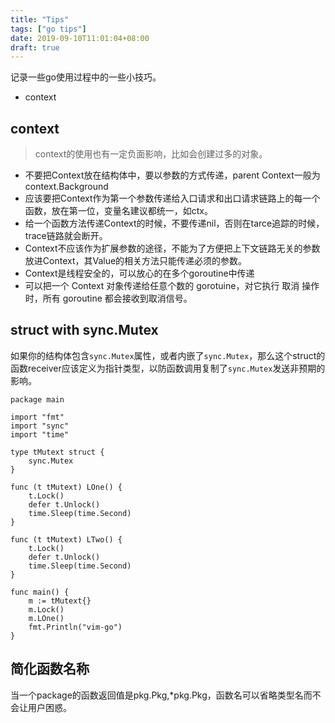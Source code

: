 ```yaml
---
title: "Tips"
tags: ["go tips"]
date: 2019-09-10T11:01:04+08:00
draft: true
---
```


记录一些go使用过程中的一些小技巧。

- context  

<!--more-->

## context

> context的使用也有一定负面影响，比如会创建过多的对象。

- 不要把Context放在结构体中，要以参数的方式传递，parent Context一般为context.Background  
- 应该要把Context作为第一个参数传递给入口请求和出口请求链路上的每一个函数，放在第一位，变量名建议都统一，如ctx。  
- 给一个函数方法传递Context的时候，不要传递nil，否则在tarce追踪的时候，trace链路就会断开。  
- Context不应该作为扩展参数的途径，不能为了方便把上下文链路无关的参数放进Context，其Value的相关方法只能传递必须的参数。  
- Context是线程安全的，可以放心的在多个goroutine中传递  
- 可以把一个 Context 对象传递给任意个数的 gorotuine，对它执行 取消 操作时，所有 goroutine 都会接收到取消信号。  

## struct with sync.Mutex

如果你的结构体包含`sync.Mutex`属性，或者内嵌了`sync.Mutex`，那么这个struct的函数receiver应该定义为指针类型，以防函数调用复制了`sync.Mutex`发送非预期的影响。

```golang
package main

import "fmt"
import "sync"
import "time"

type tMutext struct {
	sync.Mutex
}

func (t tMutext) LOne() {
	t.Lock()
	defer t.Unlock()
	time.Sleep(time.Second)
}

func (t tMutext) LTwo() {
	t.Lock()
	defer t.Unlock()
	time.Sleep(time.Second)
}

func main() {
	m := tMutext{}
	m.Lock()
	m.LOne()
	fmt.Println("vim-go")
}
```

## 简化函数名称

当一个package的函数返回值是pkg.Pkg,*pkg.Pkg，函数名可以省略类型名而不会让用户困惑。
